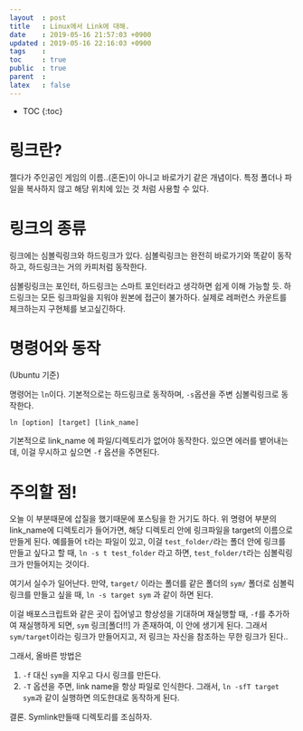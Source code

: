 ```yaml
---
layout  : post
title   : Linux에서 Link에 대해.
date    : 2019-05-16 21:57:03 +0900
updated : 2019-05-16 22:16:03 +0900
tags    : 
toc     : true
public  : true
parent  : 
latex   : false
---
```

* TOC
{:toc}

# 링크란?
젤다가 주인공인 게임의 이름..(혼돈)이 아니고 바로가기 같은 개념이다.
특정 폴더나 파일을 복사하지 않고 해당 위치에 있는 것 처럼 사용할 수 있다.

# 링크의 종류
링크에는 심볼릭링크와 하드링크가 있다.
심볼릭링크는 완전히 바로가기와 똑같이 동작하고, 하드링크는 거의 카피처럼 동작한다.

심볼링링크는 포인터, 하드링크는 스마트 포인터라고 생각하면 쉽게 이해 가능할 듯.
하드링크는 모든 링크파일을 지워야 원본에 접근이 불가하다. 실제로 레퍼런스 카운트를 체크하는지
구현체를 보고싶긴하다.

# 명령어와 동작
(Ubuntu 기준)

명령어는 `ln`이다. 기본적으로는 하드링크로 동작하며, `-s`옵션을 주변 심볼릭링크로 동작한다.

`ln [option] [target] [link_name]`

기본적으로 link_name 에 파일/디렉토리가 없어야 동작한다. 있으면 에러를 뱉어내는데, 이걸 무시하고 싶으면
`-f` 옵션을 주면된다.

# 주의할 점!
오늘 이 부분때문에 삽질을 했기때문에 포스팅을 한 거기도 하다.
위 명령어 부분의 link_name에 디렉토리가 들어가면, 해당 디렉토리 안에 링크파일을 target의 이름으로 만들게 된다.
예를들어 `t`라는 파일이 있고, 이걸 `test_folder/`라는 폴더 안에 링크를 만들고 싶다고 할 때,
`ln -s t test_folder` 라고 하면, `test_folder/t`라는 심볼릭링크가 만들어지는 것이다.

여기서 실수가 일어난다.
만약, `target/` 이라는 폴더를 같은 폴더의 `sym/` 폴더로 심볼릭 링크를 만들고 싶을 때,
`ln -s target sym` 과 같이 하면 된다.

이걸 배포스크립트와 같은 곳이 집어넣고 항상성을 기대하며 재실행할 때, `-f`를 추가하여 재실행하게 되면,
`sym` 링크[폴더!!] 가 존재하여, 이 안에 생기게 된다.
그래서 `sym/target`이라는 링크가 만들어지고, 저 링크는 자신을 참조하는 무한 링크가 된다..

그래서, 올바른 방법은
1. `-f` 대신 `sym`을 지우고 다시 링크를 만든다.
2. `-T` 옵션을 주면, link name을 항상 파일로 인식한다. 그래서, `ln -sfT target sym`과 같이 실행하면 의도한대로 동작하게 된다.

결론. Symlink만들때 디렉토리를 조심하자.
